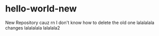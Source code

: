 # hello-world-new
New Repository cauz rn I don't know how to delete the old one
lalalalala changes lalalalala
lalalala2
